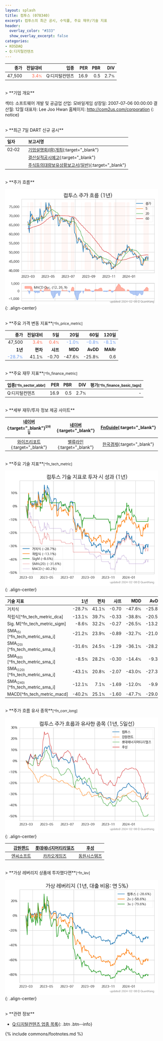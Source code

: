 ```yaml
---
layout: splash
title: 컴투스 (078340)
excerpt: 컴투스의 최근 공시, 수익률, 주요 재무/기술 지표
header:
  overlay_color: "#333"
  show_overlay_excerpt: false
categories:
- KOSDAQ
- Q:디지털컨텐츠
---
```


| **종가** | **전일대비** | **업종** | **PER** | **PBR** | **DIV** |
| -------: | -----------: | -------: | ------: | ------: | ------: |
| 47,500 | <span style="color: tomato">3.4<small>%</small></span> | Q:디지털컨텐츠 | 16.9 | 0.5 | 2.7<small>%</small> |

<!-- more -->

<br>
> **기업 개요**<a id="company"></a>

섹터: 소프트웨어 개발 및 공급업  산업: 모바일게임  상장일: 2007-07-06 00:00:00  결산월: 12월  대표자: Lee Joo Hwan  홈페이지: http://com2us.com/corporation  {: notice}

<br>
> **최근 7일 DART 신규 공시**<a id="dart"></a>

| **일자** |      | **보고서명** |
| :------- | :--- | :----------- |
| 02&#x2011;02 | | [기업설명회(IR)개최](https://dart.fss.or.kr/dsaf001/main.do?rcpNo=20240202900579){:target="_blank"} |
|  | | [결산실적공시예고](https://dart.fss.or.kr/dsaf001/main.do?rcpNo=20240202900572){:target="_blank"} |
|  | | [주식등의대량보유상황보고서(일반)](https://dart.fss.or.kr/dsaf001/main.do?rcpNo=20240202000314){:target="_blank"} |

<br>
> **주가 흐름**<a id="price"></a>

![078340](/stock/images/078340.png){: .align-center}

<br>
> **주요 가격 변동 지표**<small>[^fn_price_metric]</small>

| **종가** | **전일대비** | **5일** | **20일** | **60일** | **120일** |
| -------: | -----------: | ------: | -------: | -------: | --------: |
| 47,500 | <span style="color: tomato">3.4<small>%</small></span> | <span style="color: tomato">0.4<small>%</small></span> | <span style="color: cornflowerblue">-1.0<small>%</small></span> | <span style="color: cornflowerblue">-0.8<small>%</small></span> | <span style="color: cornflowerblue">-8.1<small>%</small></span> |
| **1년** | **편차** | **샤프** | **MDD** | **AvDD** | **MARr** |
| <span style="color: cornflowerblue">-28.7<small>%</small></span> | 41.1<small>%</small> | -0.70 | -47.6<small>%</small> | -25.8<small>%</small> | 0.6 |

<br>
> **주요 재무 지표**<small>[^fn_finance_metric]</small>

| **업종**<small>[^fn_sector_abbr]</small> | **PER** | **PBR** | **DIV** | **평가**<small>[^fn_finance_basic_tags]</small> |
| :--------------------------------------- | ------: | ------: | ------: | ----------------------------------------------: |
| Q:디지털컨텐츠 | 16.9 | 0.5 | 2.7<small>%</small> | - |

<br>
> **세부 재무/투자 정보 제공 사이트**

| [네이버](https://m.stock.naver.com/domestic/stock/078340/finance/summary){:target="_blank"}<sup><small>모바일</small></sup> | [네이버](https://finance.naver.com/item/coinfo.naver?code=078340){:target="_blank"} | [FnGuide](https://comp.fnguide.com/SVO2/ASP/SVD_Invest.asp?gicode=A078340&MenuYn=Y){:target="_blank"} |
| :---: | :---: | :---: |
| [와이즈리포트](https://comp.wisereport.co.kr/company/c1040001.aspx?cmp_cd=078340){:target="_blank"} | [밸류라인](https://www.valueline.co.kr/finance/summary/078340){:target="_blank"} | [한국경제](https://markets.hankyung.com/stock/078340/financial-summary){:target="_blank"} |

<br>
> **주요 기술 지표**<small>[^fn_tech_metric]</small>


![078340](/stock/images/078340_tech.png){: .align-center}

| **기술 지표** | **1년** | **편차** | **샤프** | **MDD** | **AvDD** |
| :------------ | ------: | -----------: | -------: | ------: | -------: |
| 거치식 | -28.7<small>%</small> | 41.1<small>%</small> | -0.70 | -47.6<small>%</small> | -25.8<small>%</small> |
| 적립식[^fn_tech_metric_dca] | -13.1<small>%</small> | 39.7<small>%</small> | -0.33 | -38.8<small>%</small> | -20.5<small>%</small> |
| Sig. M[^fn_tech_metric_sigm] | -8.6<small>%</small> | 32.2<small>%</small> | -0.27 | -26.5<small>%</small> | -13.2<small>%</small> |
| SMA<small><sub>(5)</sub></small>[^fn_tech_metric_sma_i] | -21.2<small>%</small> | 23.9<small>%</small> | -0.89 | -32.7<small>%</small> | -21.0<small>%</small> |
| SMA<small><sub>(20)</sub></small>[^fn_tech_metric_sma_i] | -31.6<small>%</small> | 24.5<small>%</small> | -1.29 | -36.1<small>%</small> | -28.2<small>%</small> |
| SMA<small><sub>(60)</sub></small>[^fn_tech_metric_sma_i] | -8.5<small>%</small> | 28.2<small>%</small> | -0.30 | -14.4<small>%</small> | -9.3<small>%</small> |
| SMA<small><sub>(120)</sub></small>[^fn_tech_metric_sma_i] | -43.1<small>%</small> | 20.8<small>%</small> | -2.07 | -43.0<small>%</small> | -27.3<small>%</small> |
| SMA<small><sub>(240)</sub></small>[^fn_tech_metric_sma_i] | -12.1<small>%</small> | 7.1<small>%</small> | -1.69 | -12.0<small>%</small> | -9.9<small>%</small> |
| MACD[^fn_tech_metric_macd] | -40.2<small>%</small> | 25.1<small>%</small> | -1.60 | -47.7<small>%</small> | -29.0<small>%</small> |

<br>
> **주가 흐름 유사 종목**<a id="corr"></a><small>[^fn_corr_long]</small>

![078340](/stock/images/078340_corr.png){: .align-center}

|       | [강원랜드](/035250/) | [롯데에너지머티리얼즈](/020150/) | [후성](/093370/) |
| :---: | :------------------------------------: | :------------------------------------: | :------------------------------------: |
|       | [엔씨소프트](/036570/) | [카카오게임즈](/293490/) | [동원시스템즈](/014820/) |

<br>
> **가상 레버리지 상품에 투자했다면**<a id="2x"></a><small>[^fn_lev]</small>

![078340](/stock/images/078340_2x.png){: .align-center}

<br>
> **관련 정보**

- [Q:디지털컨텐츠 업종 목록](/stats/sector/kosdaq_업종_디지털컨텐츠_종목/){: .btn .btn--info}

{% include commons/footnotes.md %}